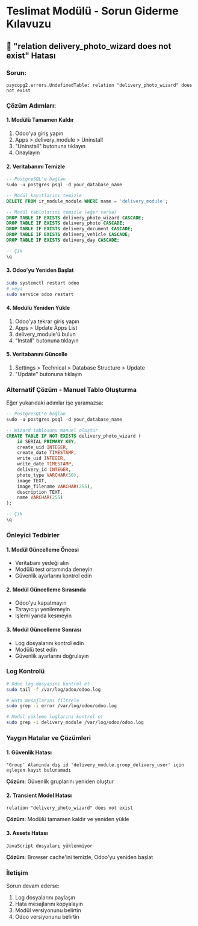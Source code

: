 # Teslimat Modülü - Sorun Giderme Kılavuzu

## 🚨 "relation delivery_photo_wizard does not exist" Hatası

### **Sorun**: 
```
psycopg2.errors.UndefinedTable: relation "delivery_photo_wizard" does not exist
```

### **Çözüm Adımları**:

#### **1. Modülü Tamamen Kaldır**
1. Odoo'ya giriş yapın
2. Apps > delivery_module > Uninstall
3. "Uninstall" butonuna tıklayın
4. Onaylayın

#### **2. Veritabanını Temizle**
```sql
-- PostgreSQL'e bağlan
sudo -u postgres psql -d your_database_name

-- Modül kayıtlarını temizle
DELETE FROM ir_module_module WHERE name = 'delivery_module';

-- Modül tablolarını temizle (eğer varsa)
DROP TABLE IF EXISTS delivery_photo_wizard CASCADE;
DROP TABLE IF EXISTS delivery_photo CASCADE;
DROP TABLE IF EXISTS delivery_document CASCADE;
DROP TABLE IF EXISTS delivery_vehicle CASCADE;
DROP TABLE IF EXISTS delivery_day CASCADE;

-- Çık
\q
```

#### **3. Odoo'yu Yeniden Başlat**
```bash
sudo systemctl restart odoo
# veya
sudo service odoo restart
```

#### **4. Modülü Yeniden Yükle**
1. Odoo'ya tekrar giriş yapın
2. Apps > Update Apps List
3. delivery_module'ü bulun
4. "Install" butonuna tıklayın

#### **5. Veritabanını Güncelle**
1. Settings > Technical > Database Structure > Update
2. "Update" butonuna tıklayın

### **Alternatif Çözüm - Manuel Tablo Oluşturma**

Eğer yukarıdaki adımlar işe yaramazsa:

```sql
-- PostgreSQL'e bağlan
sudo -u postgres psql -d your_database_name

-- Wizard tablosunu manuel oluştur
CREATE TABLE IF NOT EXISTS delivery_photo_wizard (
    id SERIAL PRIMARY KEY,
    create_uid INTEGER,
    create_date TIMESTAMP,
    write_uid INTEGER,
    write_date TIMESTAMP,
    delivery_id INTEGER,
    photo_type VARCHAR(50),
    image TEXT,
    image_filename VARCHAR(255),
    description TEXT,
    name VARCHAR(255)
);

-- Çık
\q
```

### **Önleyici Tedbirler**

#### **1. Modül Güncelleme Öncesi**
- Veritabanı yedeği alın
- Modülü test ortamında deneyin
- Güvenlik ayarlarını kontrol edin

#### **2. Modül Güncelleme Sırasında**
- Odoo'yu kapatmayın
- Tarayıcıyı yenilemeyin
- İşlemi yarıda kesmeyin

#### **3. Modül Güncelleme Sonrası**
- Log dosyalarını kontrol edin
- Modülü test edin
- Güvenlik ayarlarını doğrulayın

### **Log Kontrolü**

```bash
# Odoo log dosyasını kontrol et
sudo tail -f /var/log/odoo/odoo.log

# Hata mesajlarını filtrele
sudo grep -i error /var/log/odoo/odoo.log

# Modül yükleme loglarını kontrol et
sudo grep -i delivery_module /var/log/odoo/odoo.log
```

### **Yaygın Hatalar ve Çözümleri**

#### **1. Güvenlik Hatası**
```
'Group' Alanında dış id 'delivery_module.group_delivery_user' için eşleşen kayıt bulunamadı
```
**Çözüm**: Güvenlik gruplarını yeniden oluştur

#### **2. Transient Model Hatası**
```
relation "delivery_photo_wizard" does not exist
```
**Çözüm**: Modülü tamamen kaldır ve yeniden yükle

#### **3. Assets Hatası**
```
JavaScript dosyaları yüklenmiyor
```
**Çözüm**: Browser cache'ini temizle, Odoo'yu yeniden başlat

### **İletişim**

Sorun devam ederse:
1. Log dosyalarını paylaşın
2. Hata mesajlarını kopyalayın
3. Modül versiyonunu belirtin
4. Odoo versiyonunu belirtin 